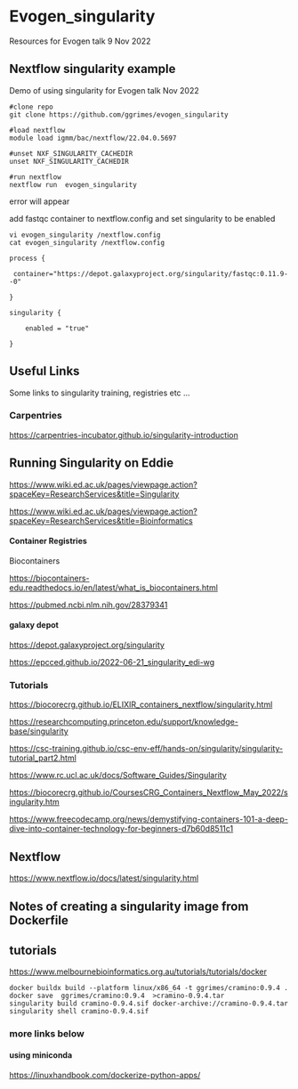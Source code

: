 # Evogen_singularity

Resources for Evogen talk 9 Nov 2022


## Nextflow singularity example

Demo of using singularity for Evogen talk Nov 2022



~~~
#clone repo
git clone https://github.com/ggrimes/evogen_singularity

#load nextflow
module load igmm/bac/nextflow/22.04.0.5697

#unset NXF_SINGULARITY_CACHEDIR
unset NXF_SINGULARITY_CACHEDIR

#run nextflow
nextflow run  evogen_singularity 
~~~

error will appear

add fastqc container to nextflow.config and set singularity to be enabled
~~~
vi evogen_singularity /nextflow.config
cat evogen_singularity /nextflow.config
~~~

~~~
process {

 container="https://depot.galaxyproject.org/singularity/fastqc:0.11.9--0"

}

singularity {

	enabled = "true"

}
~~~

## Useful Links

Some links to singularity training, registries etc ... 

### Carpentries

https://carpentries-incubator.github.io/singularity-introduction


## Running Singularity on Eddie

https://www.wiki.ed.ac.uk/pages/viewpage.action?spaceKey=ResearchServices&title=Singularity

https://www.wiki.ed.ac.uk/pages/viewpage.action?spaceKey=ResearchServices&title=Bioinformatics

#### Container Registries

Biocontainers

https://biocontainers-edu.readthedocs.io/en/latest/what_is_biocontainers.html

https://pubmed.ncbi.nlm.nih.gov/28379341

#### galaxy depot

https://depot.galaxyproject.org/singularity

https://epcced.github.io/2022-06-21_singularity_edi-wg

### Tutorials

https://biocorecrg.github.io/ELIXIR_containers_nextflow/singularity.html

https://researchcomputing.princeton.edu/support/knowledge-base/singularity

https://csc-training.github.io/csc-env-eff/hands-on/singularity/singularity-tutorial_part2.html

https://www.rc.ucl.ac.uk/docs/Software_Guides/Singularity

https://biocorecrg.github.io/CoursesCRG_Containers_Nextflow_May_2022/singularity.htm

https://www.freecodecamp.org/news/demystifying-containers-101-a-deep-dive-into-container-technology-for-beginners-d7b60d8511c1

## Nextflow

https://www.nextflow.io/docs/latest/singularity.html


## Notes of creating a singularity image from Dockerfile

## tutorials

https://www.melbournebioinformatics.org.au/tutorials/tutorials/docker

~~~
docker buildx build --platform linux/x86_64 -t ggrimes/cramino:0.9.4 .   
docker save  ggrimes/cramino:0.9.4  >cramino-0.9.4.tar
singularity build cramino-0.9.4.sif docker-archive://cramino-0.9.4.tar
singularity shell cramino-0.9.4.sif
~~~


### more links below

#### using miniconda
https://linuxhandbook.com/dockerize-python-apps/
